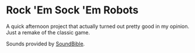 # Rock 'Em Sock 'Em Robots
A quick afternoon project that actually turned out pretty good in my opinion. Just a remake of the classic game.

Sounds provided by [SoundBible](http://soundbible.com/).
